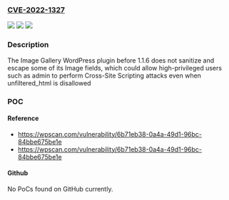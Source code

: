 ### [CVE-2022-1327](https://cve.mitre.org/cgi-bin/cvename.cgi?name=CVE-2022-1327)
![](https://img.shields.io/static/v1?label=Product&message=Image%20Gallery%20%E2%80%93%20Grid%20Gallery&color=blue)
![](https://img.shields.io/static/v1?label=Version&message=1.1.6%3C%201.1.6%20&color=brighgreen)
![](https://img.shields.io/static/v1?label=Vulnerability&message=CWE-79%20Cross-Site%20Scripting%20(XSS)&color=brighgreen)

### Description

The Image Gallery WordPress plugin before 1.1.6 does not sanitize and escape some of its Image fields, which could allow high-privileged users such as admin to perform Cross-Site Scripting attacks even when unfiltered_html is disallowed

### POC

#### Reference
- https://wpscan.com/vulnerability/6b71eb38-0a4a-49d1-96bc-84bbe675be1e
- https://wpscan.com/vulnerability/6b71eb38-0a4a-49d1-96bc-84bbe675be1e

#### Github
No PoCs found on GitHub currently.

